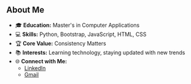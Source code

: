 ## About Me

- 🎓 **Education:** Master's in Computer Applications
- 💻 **Skills:** Python, Bootstrap, JavaScript, HTML, CSS
- 🏆 **Core Value:** Consistency Matters
- 📚 **Interests:** Learning technology, staying updated with new trends
- 🌐 **Connect with Me:**
  - [LinkedIn](https://www.linkedin.com/in/YOUR-LINKEDIN-USERNAME)
  - [Gmail](mailto:YOUR-EMAIL@gmail.com)
<!---
abhishekpadesur1616/abhishekpadesur1616 is a ✨ special ✨ repository because its `README.md` (this file) appears on your GitHub profile.
You can click the Preview link to take a look at your changes.
--->
